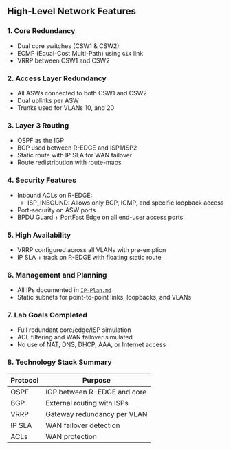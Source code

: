 ## High-Level Network Features

### 1. Core Redundancy

* Dual core switches (CSW1 & CSW2)
* ECMP (Equal-Cost Multi-Path) using `Gi4` link
* VRRP between CSW1 and CSW2

### 2. Access Layer Redundancy

* All ASWs connected to both CSW1 and CSW2
* Dual uplinks per ASW
* Trunks used for VLANs 10, and 20

### 3. Layer 3 Routing

* OSPF as the IGP
* BGP used between R-EDGE and ISP1/ISP2
* Static route with IP SLA for WAN failover
* Route redistribution with route-maps

### 4. Security Features

* Inbound ACLs on R-EDGE:
  * ISP_INBOUND: Allows only BGP, ICMP, and specific loopback access
* Port-security on ASW ports
* BPDU Guard + PortFast Edge on all end-user access ports

### 5. High Availability

* VRRP configured across all VLANs with pre-emption
* IP SLA + track on R-EDGE with floating static route

### 6. Management and Planning

* All IPs documented in [`IP-Plan.md`](/docs/IP-Plan.md)
* Static subnets for point-to-point links, loopbacks, and VLANs

### 7. Lab Goals Completed

* Full redundant core/edge/ISP simulation
* ACL filtering and WAN failover simulated
* No use of NAT, DNS, DHCP, AAA, or Internet access

### 8. Technology Stack Summary

| Protocol | Purpose                     |
| -------- | --------------------------- |
| OSPF     | IGP between R-EDGE and core |
| BGP      | External routing with ISPs  |
| VRRP     | Gateway redundancy per VLAN |
| IP SLA   | WAN failover detection      |
| ACLs     | WAN protection              |
